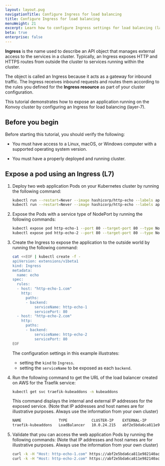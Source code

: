 ```yaml
---
layout: layout.pug
navigationTitle: Configure Ingress for load balancing
title: Configure Ingress for load balancing
menuWeight: 21
excerpt: Learn how to configure Ingress settings for load balancing (layer-7)
beta: true
enterprise: false
---
```


<!-- markdownlint-disable MD004 MD007 MD025 MD030 -->

**Ingress** is the name used to describe an API object that manages external access to the services in a cluster.
Typically, an Ingress exposes HTTP and HTTPS routes from outside the cluster to services running within the cluster.

The object is called an Ingress because it acts as a gateway for inbound traffic.
The Ingress receives inbound requests and routes them according to the rules you defined for the **Ingress resource** as part of your cluster configuration.

This tutorial demonstrates how to expose an application running on the Konvoy cluster by configuring an Ingress for load balancing (layer-7).

## Before you begin

Before starting this tutorial, you should verify the following:

- You must have access to a Linux, macOS, or Windows computer with a supported operating system version.

- You must have a properly deployed and running cluster.

## Expose a pod using an Ingress (L7)

1. Deploy two web application Pods on your Kubernetes cluster by running the following command:

    ```bash
    kubectl run --restart=Never --image hashicorp/http-echo --labels app=http-echo-1 --port 80 http-echo-1 -- -listen=:80 --text="Hello from http-echo-1"
    kubectl run --restart=Never --image hashicorp/http-echo --labels app=http-echo-2 --port 80 http-echo-2 -- -listen=:80 --text="Hello from http-echo-2"
    ```

1. Expose the Pods with a service type of NodePort by running the following commands:

    ```bash
    kubectl expose pod http-echo-1 --port 80 --target-port 80 --type NodePort --name "http-echo-1"
    kubectl expose pod http-echo-2 --port 80 --target-port 80 --type NodePort --name "http-echo-2"
    ```

1. Create the Ingress to expose the application to the outside world by running the following command:

    ```bash
    cat <<EOF | kubectl create -f -
    apiVersion: extensions/v1beta1
    kind: Ingress
    metadata:
      name: echo
    spec:
      rules:
      - host: "http-echo-1.com"
        http:
          paths:
          - backend:
              serviceName: http-echo-1
              servicePort: 80
      - host: "http-echo-2.com"
        http:
          paths:
          - backend:
              serviceName: http-echo-2
              servicePort: 80
    EOF
    ```

    The configuration settings in this example illustrates:
    - setting the `kind` to `Ingress`.
    - setting the `serviceName` to be exposed as each `backend`.

1. Run the following command to get the URL of the load balancer created on AWS for the Traefik service:

    ```bash
    kubectl get svc traefik-kubeaddons -n kubeaddons
    ```

    This command displays the internal and external IP addresses for the exposed service.
    (Note that IP addresses and host names are for illustrative purposes. Always use the information from your own cluster)

    ```bash
    NAME                 TYPE           CLUSTER-IP    EXTERNAL-IP                                                             PORT(S)                                     AGE
    traefik-kubeaddons   LoadBalancer   10.0.24.215   abf2e5bda6ca811e982140acb7ee21b7-37522315.us-west-2.elb.amazonaws.com   80:31169/TCP,443:32297/TCP,8080:31923/TCP   4h22m
    ```

1. Validate that you can access the web application Pods by running the following commands:
  (Note that IP addresses and host names are for illustrative purposes. Always use the information from your own cluster)

    ```bash
    curl -k -H "Host: http-echo-1.com" https://abf2e5bda6ca811e982140acb7ee21b7-37522315.us-west-2.elb.amazonaws.com
    curl -k -H "Host: http-echo-2.com" https://abf2e5bda6ca811e982140acb7ee21b7-37522315.us-west-2.elb.amazonaws.com
    ```
